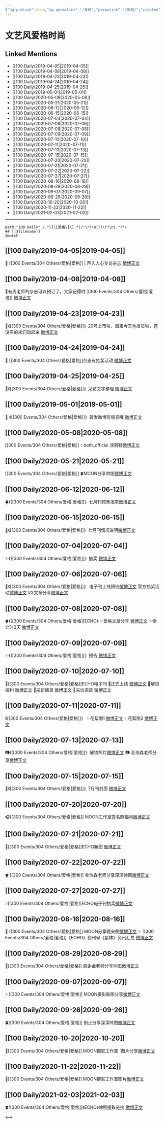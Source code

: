 ```yaml
---
{"dg-publish":true,"dg-permalink":"/爱格","permalink":"/爱格/","created":"2023-03-11T21:01:16.778+08:00","updated":"2023-04-10T17:11:42.472+08:00"}
---
```


# 文艺风爱格时尚

## Linked Mentions
- [[100 Daily/2019-04-05\|2019-04-05]]
- [[100 Daily/2019-04-08\|2019-04-08]]
- [[100 Daily/2019-04-23\|2019-04-23]]
- [[100 Daily/2019-04-24\|2019-04-24]]
- [[100 Daily/2019-04-25\|2019-04-25]]
- [[100 Daily/2019-05-01\|2019-05-01]]
- [[100 Daily/2020-05-08\|2020-05-08]]
- [[100 Daily/2020-05-21\|2020-05-21]]
- [[100 Daily/2020-06-12\|2020-06-12]]
- [[100 Daily/2020-06-15\|2020-06-15]]
- [[100 Daily/2020-07-04\|2020-07-04]]
- [[100 Daily/2020-07-06\|2020-07-06]]
- [[100 Daily/2020-07-08\|2020-07-08]]
- [[100 Daily/2020-07-09\|2020-07-09]]
- [[100 Daily/2020-07-10\|2020-07-10]]
- [[100 Daily/2020-07-11\|2020-07-11]]
- [[100 Daily/2020-07-13\|2020-07-13]]
- [[100 Daily/2020-07-15\|2020-07-15]]
- [[100 Daily/2020-07-20\|2020-07-20]]
- [[100 Daily/2020-07-21\|2020-07-21]]
- [[100 Daily/2020-07-22\|2020-07-22]]
- [[100 Daily/2020-07-27\|2020-07-27]]
- [[100 Daily/2020-08-16\|2020-08-16]]
- [[100 Daily/2020-08-29\|2020-08-29]]
- [[100 Daily/2020-09-07\|2020-09-07]]
- [[100 Daily/2020-09-26\|2020-09-26]]
- [[100 Daily/2020-10-20\|2020-10-20]]
- [[100 Daily/2020-11-22\|2020-11-22]]
- [[100 Daily/2021-02-03\|2021-02-03]]


---

```expander
path:"100 Daily" /.*\[\[爱格\]\].*(?:\r?\n(?!\r?\n).*)*/
## [[$filename]]
$match
```
## [[100 Daily/2019-04-05\|2019-04-05]]
🎵 [[300 Events/304 Others/爱格\|爱格]] | 声入人心专访杂志
[微博正文](https://m.weibo.cn/6466290670/4357760206060066)
## [[100 Daily/2019-04-08\|2019-04-08]]
🐰有周老师的杂志可以预订了，大家记得哟 [[300 Events/304 Others/爱格\|爱格]]
[微博正文](https://m.weibo.cn/6466290670/4358947920482529)

## [[100 Daily/2019-04-23\|2019-04-23]]
🌿《[[300 Events/304 Others/爱格\|爱格]]》20号上市啦，淘宝今天也发货啦，还没买的米们动起来
[微博正文](https://m.weibo.cn/6466290670/4364169924688852)
## [[100 Daily/2019-04-24\|2019-04-24]]
🎵 [[300 Events/304 Others/爱格\|爱格]]杂志有抽奖活动
[微博正文](https://m.weibo.cn/6466290670/4364711342207760)
## [[100 Daily/2019-04-25\|2019-04-25]]
🌿《[[300 Events/304 Others/爱格\|爱格]]》采访文字整理
[微博正文](https://m.weibo.cn/6466290670/4365011101629517)
## [[100 Daily/2019-05-01\|2019-05-01]]
🎵 《[[300 Events/304 Others/爱格\|爱格]]》转发微博有惊喜哦
[微博正文](https://m.weibo.cn/6466290670/4367234237041376)

## [[100 Daily/2020-05-08\|2020-05-08]]
[[300 Events/304 Others/爱格\|爱格]]
✨both_official 涂鸦鞋[微博正文](https://m.weibo.cn/6466290670/4502234933369412)
## [[100 Daily/2020-05-21\|2020-05-21]]
[[300 Events/304 Others/爱格\|爱格]]
🍀MOON分享帅图[微博正文](https://m.weibo.cn/6466290670/4507028061988381)
## [[100 Daily/2020-06-12\|2020-06-12]]
🍀《[[300 Events/304 Others/爱格\|爱格]]》七月刊预售指南[微博正文](https://m.weibo.cn/6466290670/4515148399040971)
## [[100 Daily/2020-06-15\|2020-06-15]]
🌱《[[300 Events/304 Others/爱格\|爱格]]》七月刊情况说明[微博正文](https://m.weibo.cn/6466290670/4516138354960158)

## [[100 Daily/2020-07-04\|2020-07-04]]
✨《[[300 Events/304 Others/爱格\|爱格]]》抽奖 [微博正文](https://m.weibo.cn/6466290670/4523074151822000)
## [[100 Daily/2020-07-06\|2020-07-06]]
🌳《[[300 Events/304 Others/爱格\|爱格]]》
电子刊上线预告[微博正文](https://m.weibo.cn/6466290670/4523623832725584)
官方抽奖活动[微博正文](https://m.weibo.cn/6466290670/4523742237920222)
VX文章分享[微博正文](https://m.weibo.cn/6466290670/4523752207034704)
## [[100 Daily/2020-07-08\|2020-07-08]]
🍀《[[300 Events/304 Others/爱格\|爱格]]ECHO》
✨爱格文章分享 [微博正文](https://m.weibo.cn/6466290670/4524204588596197)
✨倒计时2天 [微博正文](https://m.weibo.cn/6466290670/4524348990187680)
## [[100 Daily/2020-07-09\|2020-07-09]]
✨《[[300 Events/304 Others/爱格\|爱格]]》预告 [微博正文](https://m.weibo.cn/6466290670/4524712044664223)
## [[100 Daily/2020-07-10\|2020-07-10]]
🌟[[300 Events/304 Others/爱格\|爱格]]ECHO电子刊
🌱正式上线 [微博正文](https://m.weibo.cn/6466290670/4525072670788524)
🌱解锁福利 [微博正文](https://m.weibo.cn/6466290670/4525114367333822)
🌱采访摘录 [微博正文](https://m.weibo.cn/6466290670/4525114912131994)
🌱采访摘录 [微博正文](https://m.weibo.cn/6466290670/4525186592356321)
## [[100 Daily/2020-07-11\|2020-07-11]]
《[[300 Events/304 Others/爱格\|爱格]]》
✨花絮图1 [微博正文](https://m.weibo.cn/6466290670/4525412619258026)
✨花絮图2 [微博正文](https://m.weibo.cn/6466290670/4525490554209495)
## [[100 Daily/2020-07-13\|2020-07-13]]
📷《[[300 Events/304 Others/爱格\|爱格]]》解锁照片[微博正文](https://m.weibo.cn/6466290670/4526186862757780)
📷 金浩森老师分享[微博正文](https://m.weibo.cn/6466290670/4526369843398461)
## [[100 Daily/2020-07-15\|2020-07-15]]
🌟《[[300 Events/304 Others/爱格\|爱格]]》7月刊封面 [微博正文](https://weibo.com/6466290670/JblsNANMV)
## [[100 Daily/2020-07-20\|2020-07-20]]
🎧[[300 Events/304 Others/爱格\|爱格]] MOON工作室签名照福利[微博正文](https://m.weibo.cn/6466290670/4528920698031416)

## [[100 Daily/2020-07-21\|2020-07-21]]
🌟[[300 Events/304 Others/爱格\|爱格]]ECHO新图 [微博正文](https://m.weibo.cn/6466290670/4529210275928216)
## [[100 Daily/2020-07-22\|2020-07-22]]
🍀 [[300 Events/304 Others/爱格\|爱格]] 金浩森老师分享深深帅图[微博正文](https://m.weibo.cn/6466290670/4529466301227586)
## [[100 Daily/2020-07-27\|2020-07-27]]
🎶[[300 Events/304 Others/爱格\|爱格]]ECHO电子刊抽奖[微博正文](https://m.weibo.cn/6466290670/4531315804735162)

## [[100 Daily/2020-08-16\|2020-08-16]]
💖 [[300 Events/304 Others/爱格\|爱格]] MOON分享晚安图[微博正文](https://m.weibo.cn/6466290670/4538689566289567)
✨ [[300 Events/304 Others/爱格\|爱格]]《ECHO》创刊号《星体》资讯汇总 [微博正文](https://m.weibo.cn/6466290670/4538546779594286)
## [[100 Daily/2020-08-29\|2020-08-29]]
🎊[[300 Events/304 Others/爱格\|爱格]] 感谢金老师分享帅图[微博正文](https://m.weibo.cn/6466290670/4543199929174529)
## [[100 Daily/2020-09-07\|2020-09-07]]
✨[[300 Events/304 Others/爱格\|爱格]] MOON摄影新图分享[微博正文](https://m.weibo.cn/6466290670/4546648116300252)
## [[100 Daily/2020-09-26\|2020-09-26]]
🍀[[300 Events/304 Others/爱格\|爱格]] 别止分享深深帅图[微博正文](https://m.weibo.cn/6466290670/4553396571606096)
## [[100 Daily/2020-10-20\|2020-10-20]]
💫[[300 Events/304 Others/爱格\|爱格]] MOON摄影工作室 |图片分享[微博正文](https://m.weibo.cn/6466290670/4562074166106281)
## [[100 Daily/2020-11-22\|2020-11-22]]
💫[[300 Events/304 Others/爱格\|爱格]] MOON摄影工作室图片[微博正文](https://m.weibo.cn/6466290670/4574059905679922)
## [[100 Daily/2021-02-03\|2021-02-03]]
🍀[[300 Events/304 Others/爱格\|爱格]]《ECHO》帅照提取链接 [微博正文](https://weibo.com/6466290670/K0c7G1M8u)

<-->